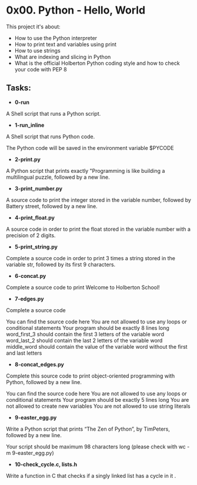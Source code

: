 
# 0x00. Python - Hello, World

This project it's about:

- How to use the Python interpreter
- How to print text and variables using print
- How to use strings
- What are indexing and slicing in Python
- What is the official Holberton Python coding style and how to check your code with PEP 8

## Tasks:

 - **0-run**

  A Shell script that runs a Python script.

 - **1-run_inline**

 A Shell script that runs Python code.

 The Python code will be saved in the environment variable $PYCODE

 - **2-print.py**

  A Python script that prints exactly "Programming is like building a multilingual puzzle, followed by a new line.

 - **3-print_number.py**

  A source code to print the integer stored in the variable number, followed by Battery street, followed by a new line.

 - **4-print_float.py**

 A source code in order to print the float stored in the variable number with a precision of 2 digits.

 - **5-print_string.py**

 Complete a source code in order to print 3 times a string stored in the variable str, followed by its first 9 characters.

 - **6-concat.py**

Complete a source code to print Welcome to Holberton School!

 - **7-edges.py**

Complete a source code

 You can find the source code here
 You are not allowed to use any loops or conditional statements
 Your program should be exactly 8 lines long
 word_first_3 should contain the first 3 letters of the variable word
 word_last_2 should contain the last 2 letters of the variable word
 middle_word should contain the value of the variable word without the first and last letters

 - **8-concat_edges.py**

 Complete this source code to print object-oriented programming with Python, followed by a new line.

 You can find the source code here
 You are not allowed to use any loops or conditional statements
 Your program should be exactly 5 lines long
 You are not allowed to create new variables
 You are not allowed to use string literals

 - **9-easter_egg.py**

 Write a Python script that prints “The Zen of Python”, by TimPeters, followed by a new line.

  Your script should be maximum 98 characters long (please check with wc -m 9-easter_egg.py)

 - **10-check_cycle.c, lists.h**

 Write a function in C that checks if a singly linked list has a cycle in it  .
